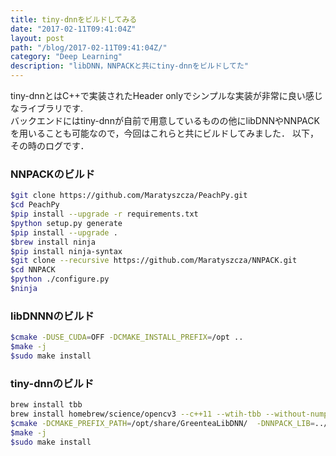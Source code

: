```yaml
---
title: tiny-dnnをビルドしてみる
date: "2017-02-11T09:41:04Z"
layout: post
path: "/blog/2017-02-11T09:41:04Z/"
category: "Deep Learning"
description: "libDNN，NNPACKと共にtiny-dnnをビルドしてた"
---
```

tiny-dnnとはC++で実装されたHeader onlyでシンプルな実装が非常に良い感じなライブラリです.  
バックエンドにはtiny-dnnが自前で用意しているものの他にlibDNNやNNPACKを用いることも可能なので，今回はこれらと共にビルドしてみました．
以下，その時のログです．

### NNPACKのビルド
```bash
$git clone https://github.com/Maratyszcza/PeachPy.git
$cd PeachPy
$pip install --upgrade -r requirements.txt
$python setup.py generate
$pip install --upgrade .
$brew install ninja
$pip install ninja-syntax
$git clone --recursive https://github.com/Maratyszcza/NNPACK.git
$cd NNPACK
$python ./configure.py
$ninja
```

### libDNNNのビルド
```bash
$cmake -DUSE_CUDA=OFF -DCMAKE_INSTALL_PREFIX=/opt ..
$make -j
$sudo make install
```

### tiny-dnnのビルド
```bash
brew install tbb
brew install homebrew/science/opencv3 --c++11 --wtih-tbb --without-numpy --without-openexr --without-python
$cmake -DCMAKE_PREFIX_PATH=/opt/share/GreenteaLibDNN/  -DNNPACK_LIB=../../NNPACK/lib/ -DNNPACK_INCLUDE_DIR=../../NNPACK/include/ -DUSE_TBB=ON -DUSE_GEMMLOWP=ON -DUSE_LIBDNN=ON -DUSE_NNPACK=ON -DUSE_OPENCL=ON -DUSE_AVX2=ON  -DCMAKE_INSTALL_PREFIX=/opt ..
$make -j
$sudo make install
```
